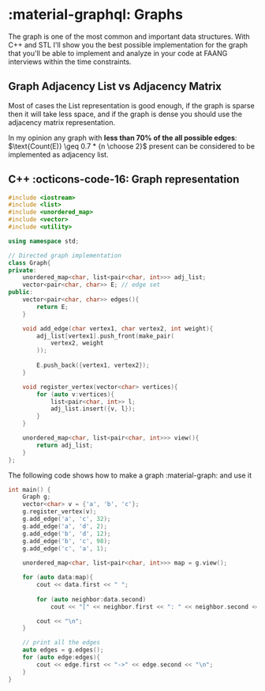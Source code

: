 # :material-graphql: Graphs

The graph is one of the most common and important data structures. With C++ and STL I'll show you the best possible implementation for the graph that you'll be able to implement and analyze in your code at FAANG interviews within the time constraints.

## Graph Adjacency List vs Adjacency Matrix
Most of cases the List representation is good enough, if the graph is sparse then it will take less space, and if the graph is dense you should use the adjacency matrix representation.

In my opinion any graph with **less than 70% of the all possible edges**: $\text{Count(E)} \geq 0.7 * {n \choose 2}$ present can be considered to be implemented as adjacency list.

## C++ :octicons-code-16: Graph representation
```cpp
#include <iostream>
#include <list>
#include <unordered_map>
#include <vector>
#include <utility>

using namespace std;

// Directed graph implementation
class Graph{ 
private:
    unordered_map<char, list<pair<char, int>>> adj_list;
    vector<pair<char, char>> E; // edge set
public:
    vector<pair<char, char>> edges(){
        return E;
    }

    void add_edge(char vertex1, char vertex2, int weight){
        adj_list[vertex1].push_front(make_pair(
            vertex2, weight
        ));
        
        E.push_back({vertex1, vertex2});
    }

    void register_vertex(vector<char> vertices){
        for (auto v:vertices){
            list<pair<char, int>> l;
            adj_list.insert({v, l});
        }
    }

    unordered_map<char, list<pair<char, int>>> view(){
        return adj_list;
    }
};
```

The following code shows how to make a graph :material-graph: and use it

```cpp
int main() {
    Graph g;
    vector<char> v = {'a', 'b', 'c'};
    g.register_vertex(v);
    g.add_edge('a', 'c', 32);
    g.add_edge('a', 'd', 2);
    g.add_edge('b', 'd', 12);
    g.add_edge('b', 'c', 98);
    g.add_edge('c', 'a', 1);
    
    unordered_map<char, list<pair<char, int>>> map = g.view();

    for (auto data:map){
        cout << data.first << " ";
        
        for (auto neighbor:data.second)
            cout << "[" << neighbor.first << ": " << neighbor.second << "]";

        cout << "\n";
    }

    // print all the edges
    auto edges = g.edges();
    for (auto edge:edges){
        cout << edge.first << "->" << edge.second << "\n";   
    }
}
```